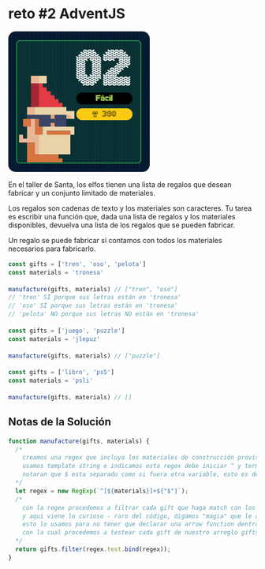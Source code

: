 # reto #2 AdventJS

<img src="./reto2.png" style="border-radius: 15px">

En el taller de Santa, los elfos tienen una lista de regalos que desean fabricar y un conjunto limitado de materiales.

Los regalos son cadenas de texto y los materiales son caracteres. Tu tarea es escribir una función que, dada una lista de regalos y los materiales disponibles, devuelva una lista de los regalos que se pueden fabricar.

Un regalo se puede fabricar si contamos con todos los materiales necesarios para fabricarlo.

```javascript
const gifts = ['tren', 'oso', 'pelota']
const materials = 'tronesa'

manufacture(gifts, materials) // ["tren", "oso"]
// 'tren' SÍ porque sus letras están en 'tronesa'
// 'oso' SÍ porque sus letras están en 'tronesa'
// 'pelota' NO porque sus letras NO están en 'tronesa'

const gifts = ['juego', 'puzzle']
const materials = 'jlepuz'

manufacture(gifts, materials) // ["puzzle"]

const gifts = ['libro', 'ps5']
const materials = 'psli'

manufacture(gifts, materials) // []
```

## Notas de la Solución

```javascript
function manufacture(gifts, materials) {
  /*
    creamos una regex que incluya los materiales de construcción provistos
    usamos template string e indicamos esta regex debe iniciar ^ y terminar $ con estos [materiales]
    notaran que $ esta separado como si fuera otra variable, esto es debido a la web y al servidor de AdventJS.
  */
  let regex = new RegExp(`^[${materials}]+${"$"}`);
  /*
    con la regex procedemos a filtrar cada gift que haga match con los materiales disponibles y sea posible su construcción,
    y aqui viene lo curioso - raro del código, digamos "magia" que le agrada las operaciones del servidor
    esto lo usamos para no tener que declarar una arrow function dentro del filter y "bindear" directamente el contexto a la regex
    con la cual procedemos a testear cada gift de nuestro arreglo gifts, el retornamos.
  */
  return gifts.filter(regex.test.bind(regex));
}

```
